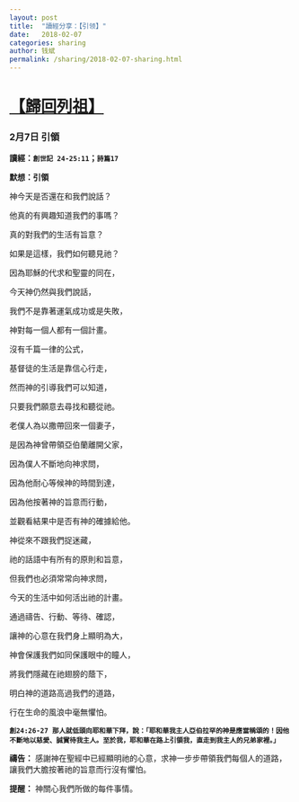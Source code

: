```yaml
---
layout: post
title:  "讀經分享：【引领】"
date:   2018-02-07
categories: sharing
author: 钱斌
permalink: /sharing/2018-02-07-sharing.html
---
```


[【歸回列祖】](/daily/2018-02-07-daily.html)
===========


### 2月7日 引領

**讀經：`創世記 24-25:11`；`詩篇17`**

**默想：引領**

神今天是否還在和我們說話？

他真的有興趣知道我們的事嗎？

真的對我們的生活有旨意？

如果是這樣，我們如何聽見祂？

因為耶穌的代求和聖靈的同在，

今天神仍然與我們說話，

我們不是靠著運氣成功或是失敗，

神對每一個人都有一個計畫。

沒有千篇一律的公式，

基督徒的生活是靠信心行走，

然而神的引導我們可以知道，

只要我們願意去尋找和聽從祂。

老僕人為以撒帶回來一個妻子，

是因為神曾帶領亞伯蘭離開父家，

因為僕人不斷地向神求問，

因為他耐心等候神的時間到達，

因為他按著神的旨意而行動，

並觀看結果中是否有神的確據給他。

神從來不跟我們捉迷藏，

祂的話語中有所有的原則和旨意，

但我們也必須常常向神求問，

今天的生活中如何活出祂的計畫。

通過禱告、行動、等待、確認，

讓神的心意在我們身上顯明為大，

神會保護我們如同保護眼中的瞳人，

將我們隱藏在祂翅膀的蔭下，

明白神的道路高過我們的道路，

行在生命的風浪中毫無懼怕。

**`創24:26-27 那人就低頭向耶和華下拜，說：「耶和華我主人亞伯拉罕的神是應當稱頌的！因他不斷地以慈愛、誠實待我主人。至於我，耶和華在路上引領我，直走到我主人的兄弟家裡。」`**

**禱告：**
感謝神在聖經中已經顯明祂的心意，求神一步步帶領我們每個人的道路，讓我們大膽按著祂的旨意而行沒有懼怕。

**提醒：**
神關心我們所做的每件事情。
